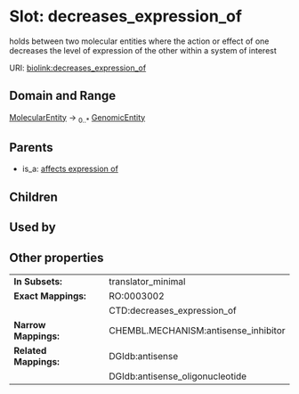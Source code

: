 
# Slot: decreases_expression_of


holds between two molecular entities where the action or effect of one decreases the level of expression of the other within a system of interest

URI: [biolink:decreases_expression_of](https://w3id.org/biolink/vocab/decreases_expression_of)


## Domain and Range

[MolecularEntity](MolecularEntity.md) &#8594;  <sub>0..*</sub> [GenomicEntity](GenomicEntity.md)

## Parents

 *  is_a: [affects expression of](affects_expression_of.md)

## Children


## Used by


## Other properties

|  |  |  |
| --- | --- | --- |
| **In Subsets:** | | translator_minimal |
| **Exact Mappings:** | | RO:0003002 |
|  | | CTD:decreases_expression_of |
| **Narrow Mappings:** | | CHEMBL.MECHANISM:antisense_inhibitor |
| **Related Mappings:** | | DGIdb:antisense |
|  | | DGIdb:antisense_oligonucleotide |

